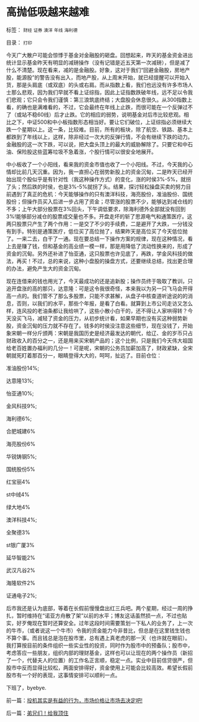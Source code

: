 # 高抛低吸越来越难

标签： `财经` `证券` `澳洋` `年线` `海利德` 

目录： `打印`

今天广大散户可能会惊悸于基金对金融股的砸盘。回想起来，昨天的基金资金进出统计显示基金昨天有明显的减磅操作（没有记错是近五天第一次减磅），但是减了什么不清楚。现在看来，减的是金融股。好象，这对于我们“回避金融股，房地产股，能源股”的警告没有出入，而地产股，从上周末开始，就已经提醒可以开始入货，那是头肩底（或双底）的头或右肩。而从指数上看，我们也远没有许多市场人士那么悲观，因为我们早就不看上证综指，因此上证指数跌破年线，远不足以令我们悲观；它只会令我们谨慎：第三浪筑底终结；大盘股会休息很久。从300指数上看，的确也是满难看的，不过，它会最终在年线上止跌，而很可能在一个反弹过不了（或站不稳60线）后才止跌。它的相应的弱势，说明基金对后市比较悲观。相比之下，中证500和中小板指数形态相当好。要让它们破位，上证综指必须继续大跌一个星期以上。这一条，比较难。目前，所有的板块，除了航空、铁路、基本上都跌到了年线以上，这样，除非经过一次大的反弹行情，不会有继续下跌的动力。金融股的这一次下跌，可以说，把大盘头顶上的最大的威胁解除了。只要它和中石油、保险股这些蓝筹垃圾不急着涨，个股行情可以很安全地展开。



中小板收了一个小阳线，看来我的资金市值也收了一个小阳线。不过，今天我的心情却比前几天沉重。因为，我一直担心在弱势新股上的资金沉甸，二是昨天已经开始出现个股似乎是有针对性（我这种操作方式）的变化，涨的时侯3%-5%，就拐了头；然后跌的时侯，也是3%-5%就拐了头。结果，探讨轻松操盘买卖的努力目前遇到了真正的危机：今天能够操作的只有澳洋科技，海亮股份，准油股份、国统股份；但操作员买入后进一步占用了资金；尽管涨的股票不少，能够达到减仓线的不多；上午大部分股票在3%回头，下午调低要求，除海利德外全部就没有回到3%!能够部分减仓的股票成交量也不多。开盘走坏的斩了思源电气和通策医疗。这两只股票只产生了两个作用：一是交了不少的手续费，二是避开了大跌，一分钱没有到手。特别是通策医疗，低位买了高位抛了，结果昨天是高位买了今天低位抛了。一来二去，白干了一通。现在要总结一下操作方案的规律，现在这种情况，看上去是赚了钱，但和基金的高业绩一模一样，那是用降低了流动性换来的，形成了资金的沉甸。另外还补进了怡亚通，这只股票也许见底了，再跌，学金风科技的做法，再买！不过，总的来说，这种小盘股的操盘方式，还要继续总结，找出更合理的办法，避免产生大的资金沉甸。



现在连借来的钱也用光了，今天最成功的还是追新股；操作员终于吸取了教训，只追开盘涨的高的那只，达意隆：可是这令我很奇怪，本来我以为另一只飞马会开得高一点的。我们管不了那么多股票，只能不求甚解，从盘子中核查道听途说的的消息，否则，以我们的水平，那些个年报，是看了白看。就算到上市公司走访又怎么样，连风投的老油条都让我给哄了，这些小散小白干的，还不得让人家哄得转？今天没买飞马，减轻了资金的压力，从初步统计看，如果早期也没有买这种弱势新股，资金沉甸的压力就不存在了。钱多的时侯没注意这些细节，现在没钱了，开始象宋朝一样分斤颁两：宋朝是我国历史是经济最发达的朝代，给辽、金的岁币只占财政收入的百分之一，还是用来买宋朝产品的；这个比例，只是我们今天伟大祖国给老百姓置办福利的几分一！可是呢，宋朝的公务员加薪加高了，财政紧缺，全宋朝就死盯着那百分一，眼睛登得大大的，呵呵，扯远了。目前仓位：





准油股份14%;

达意隆13%;

怡亚通10%;

金风科技9%;

海利德6%;

合肥城建6%

海亮股份6%

华锐铸钢5%;

国统股份5%

红宝丽4%

st中绒4%

绿大地4%

澳洋科技4%;

全聚德3%

st银广厦3%

延华智能2%

武汉凡谷2%

海隆软件2%

证通电子2%;



后市我还是认为底部，等着在长假前慢慢盘出红三兵吧。两个星期，经过一周的挣扎，暂时维持在“诺亚方舟散了架”以前的水平；博友这话虽然损一点，不过也贴实，好歹俺现在暂时还算安全。过年这段时间需要策划一下私人的业务了，上一次的牛市，（或者说这一个牛市）令我的资金能力今非昔比，但总是在这里钱生钱也不算个事。而且钱总是泡在股市里，总有遇上真老虎的那一天（也许就在眼前）。我打算按目前的条件组织一些实业性的投资，同时作为股市中的预备队；股市中，考虑答应一些朋友，组织内部的理财基金，这样也可以让现在的两个操作员（新招了一个，代替夫人的位置）的工作名正言顺，稳定一点。实业中目前信贷很严，但股市中反而显得比较松，两面安排得好，资金使用上可能会比较高效。希望长假前股市有一个好的表现，这事情安排可以顺利一点。



下班了，byebye.

前一篇：[投机其实是有益的行为，市场价格让市场去决定吧!](../../../2008/1/29/投机其实是有益的行为，市场价格让市场去决定吧!.md)

后一篇：[弟兄们！给我顶住](../../../2008/2/1/弟兄们！给我顶住.md)